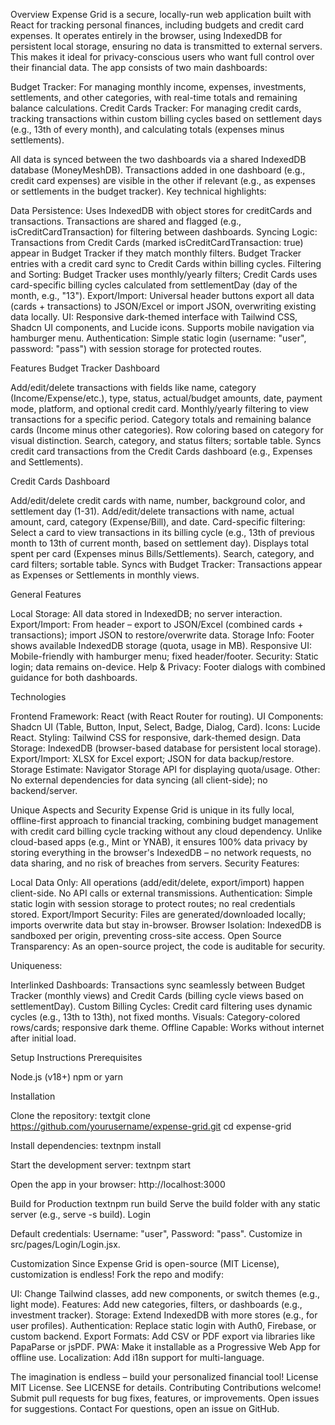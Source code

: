 Overview
Expense Grid is a secure, locally-run web application built with React for tracking personal finances, including budgets and credit card expenses. It operates entirely in the browser, using IndexedDB for persistent local storage, ensuring no data is transmitted to external servers. This makes it ideal for privacy-conscious users who want full control over their financial data.
The app consists of two main dashboards:

Budget Tracker: For managing monthly income, expenses, investments, settlements, and other categories, with real-time totals and remaining balance calculations.
Credit Cards Tracker: For managing credit cards, tracking transactions within custom billing cycles based on settlement days (e.g., 13th of every month), and calculating totals (expenses minus settlements).

All data is synced between the two dashboards via a shared IndexedDB database (MoneyMeshDB). Transactions added in one dashboard (e.g., credit card expenses) are visible in the other if relevant (e.g., as expenses or settlements in the budget tracker).
Key technical highlights:

Data Persistence: Uses IndexedDB with object stores for creditCards and transactions. Transactions are shared and flagged (e.g., isCreditCardTransaction) for filtering between dashboards.
Syncing Logic: Transactions from Credit Cards (marked isCreditCardTransaction: true) appear in Budget Tracker if they match monthly filters. Budget Tracker entries with a credit card sync to Credit Cards within billing cycles.
Filtering and Sorting: Budget Tracker uses monthly/yearly filters; Credit Cards uses card-specific billing cycles calculated from settlementDay (day of the month, e.g., "13").
Export/Import: Universal header buttons export all data (cards + transactions) to JSON/Excel or import JSON, overwriting existing data locally.
UI: Responsive dark-themed interface with Tailwind CSS, Shadcn UI components, and Lucide icons. Supports mobile navigation via hamburger menu.
Authentication: Simple static login (username: "user", password: "pass") with session storage for protected routes.

Features
Budget Tracker Dashboard

Add/edit/delete transactions with fields like name, category (Income/Expense/etc.), type, status, actual/budget amounts, date, payment mode, platform, and optional credit card.
Monthly/yearly filtering to view transactions for a specific period.
Category totals and remaining balance cards (Income minus other categories).
Row coloring based on category for visual distinction.
Search, category, and status filters; sortable table.
Syncs credit card transactions from the Credit Cards dashboard (e.g., Expenses and Settlements).

Credit Cards Dashboard

Add/edit/delete credit cards with name, number, background color, and settlement day (1-31).
Add/edit/delete transactions with name, actual amount, card, category (Expense/Bill), and date.
Card-specific filtering: Select a card to view transactions in its billing cycle (e.g., 13th of previous month to 13th of current month, based on settlement day).
Displays total spent per card (Expenses minus Bills/Settlements).
Search, category, and card filters; sortable table.
Syncs with Budget Tracker: Transactions appear as Expenses or Settlements in monthly views.

General Features

Local Storage: All data stored in IndexedDB; no server interaction.
Export/Import: From header – export to JSON/Excel (combined cards + transactions); import JSON to restore/overwrite data.
Storage Info: Footer shows available IndexedDB storage (quota, usage in MB).
Responsive UI: Mobile-friendly with hamburger menu; fixed header/footer.
Security: Static login; data remains on-device.
Help & Privacy: Footer dialogs with combined guidance for both dashboards.

Technologies

Frontend Framework: React (with React Router for routing).
UI Components: Shadcn UI (Table, Button, Input, Select, Badge, Dialog, Card).
Icons: Lucide React.
Styling: Tailwind CSS for responsive, dark-themed design.
Data Storage: IndexedDB (browser-based database for persistent local storage).
Export/Import: XLSX for Excel export; JSON for data backup/restore.
Storage Estimate: Navigator Storage API for displaying quota/usage.
Other: No external dependencies for data syncing (all client-side); no backend/server.

Unique Aspects and Security
Expense Grid is unique in its fully local, offline-first approach to financial tracking, combining budget management with credit card billing cycle tracking without any cloud dependency. Unlike cloud-based apps (e.g., Mint or YNAB), it ensures 100% data privacy by storing everything in the browser's IndexedDB – no network requests, no data sharing, and no risk of breaches from servers.
Security Features:

Local Data Only: All operations (add/edit/delete, export/import) happen client-side. No API calls or external transmissions.
Authentication: Simple static login with session storage to protect routes; no real credentials stored.
Export/Import Security: Files are generated/downloaded locally; imports overwrite data but stay in-browser.
Browser Isolation: IndexedDB is sandboxed per origin, preventing cross-site access.
Open Source Transparency: As an open-source project, the code is auditable for security.

Uniqueness:

Interlinked Dashboards: Transactions sync seamlessly between Budget Tracker (monthly views) and Credit Cards (billing cycle views based on settlementDay).
Custom Billing Cycles: Credit card filtering uses dynamic cycles (e.g., 13th to 13th), not fixed months.
Visuals: Category-colored rows/cards; responsive dark theme.
Offline Capable: Works without internet after initial load.

Setup Instructions
Prerequisites

Node.js (v18+)
npm or yarn

Installation

Clone the repository:
textgit clone https://github.com/yourusername/expense-grid.git
cd expense-grid

Install dependencies:
textnpm install

Start the development server:
textnpm start

Open the app in your browser: http://localhost:3000

Build for Production
textnpm run build
Serve the build folder with any static server (e.g., serve -s build).
Login

Default credentials: Username: "user", Password: "pass".
Customize in src/pages/Login/Login.jsx.

Customization
Since Expense Grid is open-source (MIT License), customization is endless! Fork the repo and modify:

UI: Change Tailwind classes, add new components, or switch themes (e.g., light mode).
Features: Add new categories, filters, or dashboards (e.g., investment tracker).
Storage: Extend IndexedDB with more stores (e.g., for user profiles).
Authentication: Replace static login with Auth0, Firebase, or custom backend.
Export Formats: Add CSV or PDF export via libraries like PapaParse or jsPDF.
PWA: Make it installable as a Progressive Web App for offline use.
Localization: Add i18n support for multi-language.

The imagination is endless – build your personalized financial tool!
License
MIT License. See LICENSE for details.
Contributing
Contributions welcome! Submit pull requests for bug fixes, features, or improvements. Open issues for suggestions.
Contact
For questions, open an issue on GitHub.
